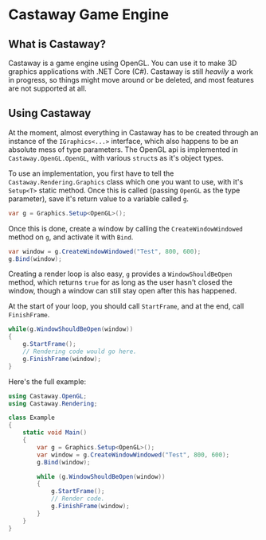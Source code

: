 # Castaway Game Engine

## What is Castaway?

Castaway is a game engine using OpenGL. You can use it to make 3D graphics
applications with .NET Core (C#). Castaway is still _heavily_ a work in
progress, so things might move around or be deleted, and most features are
not supported at all.

## Using Castaway

At the moment, almost everything in Castaway has to be created through an
instance of the `IGraphics<...>` interface, which also happens to be an
absolute mess of type parameters. The OpenGL api is implemented in
`Castaway.OpenGL.OpenGL`, with various `struct`s as it's object types.

To use an implementation, you first have to tell the
`Castaway.Rendering.Graphics` class which one you want to use, with it's
`Setup<T>` static method. Once this is called (passing `OpenGL` as the
type parameter), save it's return value to a variable called `g`.

```c#
var g = Graphics.Setup<OpenGL>();
```

Once this is done, create a window by calling the `CreateWindowWindowed`
method on `g`, and activate it with `Bind`.

```c#
var window = g.CreateWindowWindowed("Test", 800, 600);
g.Bind(window);
```

Creating a render loop is also easy, `g` provides a `WindowShouldBeOpen`
method, which returns `true` for as long as the user hasn't closed the
window, though a window can still stay open after this has happened.

At the start of your loop, you should call `StartFrame`, and at the end,
call `FinishFrame`.

```c#
while(g.WindowShouldBeOpen(window))
{
    g.StartFrame();
    // Rendering code would go here.
    g.FinishFrame(window);
}
```

Here's the full example:

```c#
using Castaway.OpenGL;
using Castaway.Rendering;

class Example
{
    static void Main()
    {
        var g = Graphics.Setup<OpenGL>();
        var window = g.CreateWindowWindowed("Test", 800, 600);
        g.Bind(window);

        while (g.WindowShouldBeOpen(window))
        {
            g.StartFrame();
            // Render code.
            g.FinishFrame(window);
        }
    }
}
```
